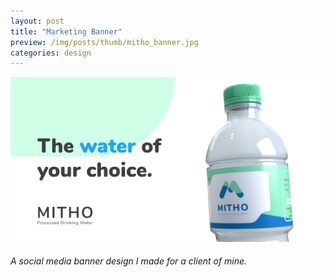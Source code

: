 ```yaml
---
layout: post
title: "Marketing Banner"
preview: /img/posts/thumb/mitho_banner.jpg
categories: design
---
```


![MITHO](/img/posts//mitho/mitho_banner.jpg) <br> 
###### A social media banner design I made for a client of mine.